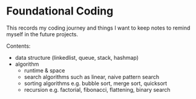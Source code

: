 # Foundational Coding

This records my coding journey and things I want to keep notes to remind myself in the future projects.

Contents:
- data structure (linkedlist, queue, stack, hashmap)
- algorithm 
    - runtime & space
    - search algorithms such as linear, naive pattern search
    - sorting algorithms e.g. bubble sort, merge sort, quicksort
    - recursion e.g. factorial, fibonacci, flattening, binary search